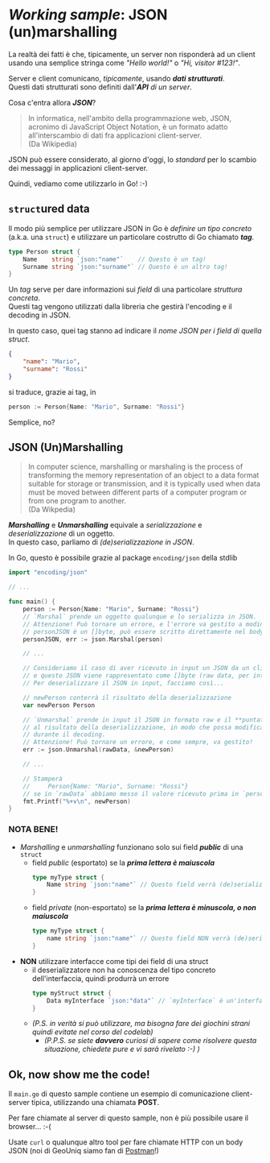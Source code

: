# *Working sample*: JSON (un)marshalling

La realtà dei fatti è che, tipicamente, un server non risponderà ad un client usando una semplice stringa come *"Hello world!"* o *"Hi, visitor #123!"*.

Server e client comunicano, *tipicamente*, usando *__dati strutturati__*.  
Questi dati strutturati sono definiti dall'*__API__ di un server*.

Cosa c'entra allora *__JSON__*?

> In informatica, nell'ambito della programmazione web, JSON, acronimo di JavaScript Object Notation, è un formato adatto all'interscambio di dati fra applicazioni client-server.  
> (Da Wikipedia)

JSON può essere considerato, al giorno d'oggi, lo *standard* per lo scambio dei messaggi in applicazioni client-server.

Quindi, vediamo come utilizzarlo in Go! :-)

## `struct`ured data

Il modo più semplice per utilizzare JSON in Go è *definire un tipo concreto* (a.k.a. una `struct`) e utilizzare un
particolare costrutto di Go chiamato *__tag__*.

```go
type Person struct {
    Name    string `json:"name"`    // Questo è un tag!
    Surname string `json:"surname"` // Questo è un altro tag!
}
```

Un *tag* serve per dare informazioni sui *field* di una particolare *struttura concreta*.  
Questi tag vengono utilizzati dalla libreria che gestirà l'encoding e il decoding in JSON.

In questo caso, quei tag stanno ad indicare il *nome JSON per i field di quella struct*.

```json
{
    "name": "Mario",
    "surname": "Rossi"
}
```

si traduce, grazie ai tag, in

```go
person := Person{Name: "Mario", Surname: "Rossi"}
```

Semplice, no?

## JSON (Un)Marshalling

> In computer science, marshalling or marshaling is the process of transforming the memory representation of an object to a data format suitable for storage or transmission, and it is typically used when data must be moved between different parts of a computer program or from one program to another.  
> (Da Wikpedia)

*__Marshalling__* e *__Unmarshalling__* equivale a *serializzazione* e *deserializzazione* di un oggetto.  
In questo caso, parliamo di *(de)serializzazione in JSON*.

In Go, questo è possibile grazie al package `encoding/json` della stdlib

```go
import "encoding/json"

// ...

func main() {
    person := Person{Name: "Mario", Surname: "Rossi"}
    // `Marshal` prende un oggetto qualunque e lo serializza in JSON.
    // Attenzione! Può tornare un errore, e l'errore va gestito a modino :)
    // personJSON è un []byte, può essere scritto direttamente nel body di una risposta HTTP!
    personJSON, err := json.Marshal(person)

    // ...

    // Consideriamo il caso di aver ricevuto in input un JSON da un client,
    // e questo JSON viene rappresentato come []byte (raw data, per intenderci).
    // Per deserializzare il JSON in input, facciamo così...

    // newPerson conterrà il risultato della deserializzazione
    var newPerson Person

    // `Unmarshal` prende in input il JSON in formato raw e il **puntatore**
    // al risultato della deserializzazione, in modo che possa modificarne il contenuto
    // durante il decoding.
    // Attenzione! Può tornare un errore, e come sempre, va gestito!
    err := json.Unmarshal(rawData, &newPerson)

    // ...

    // Stamperà
    //     Person{Name: "Mario", Surname: "Rossi"}
    // se in `rawData` abbiamo messo il valore ricevuto prima in `personJSON` :-)
    fmt.Printf("%+v\n", newPerson)
}
```

### NOTA BENE!

* *Marshalling* e *unmarshalling* funzionano solo sui field *__public__* di una `struct`
    - field *public* (esportato) se la *__prima lettera è maiuscola__*  
        ```go
        type myType struct {
            Name string `json:"name"` // Questo field verrà (de)serializzato correttamente!
        }
        ```
    - field *private* (non-esportato) se la *__prima lettera è minuscola, o non maiuscola__*
        ```go
        type myType struct {
            name string `json:"name"` // Questo field NON verrà (de)serializzato!
        }
        ```
* __NON__ utilizzare interfacce come tipi dei field di una struct
    - il deserializzatore non ha conoscenza del tipo concreto dell'interfaccia, quindi produrrà un errore  
        ```go
        type myStruct struct {
            Data myInterface `json:"data"` // `myInterface` è un'interfaccia, può essere serializzato ma non deserializzato!
        }
        ``` 
    - *(P.S. in verità si può utilizzare, ma bisogna fare dei giochini strani quindi evitate nel corso del codelab)*
        - *(P.P.S. se siete __davvero__ curiosi di sapere come risolvere questa situazione, chiedete pure e vi sarà rivelato :-) )*

## Ok, now show me the __code__!

Il `main.go` di questo sample contiene un esempio di comunicazione client-server tipica, utilizzando una chiamata __POST__.

Per fare chiamate al server di questo sample, non è più possibile usare il browser... :-(

Usate `curl` o qualunque altro tool per fare chiamate HTTP con un body JSON (noi di GeoUniq siamo fan di [Postman](https://www.getpostman.com/apps)!)